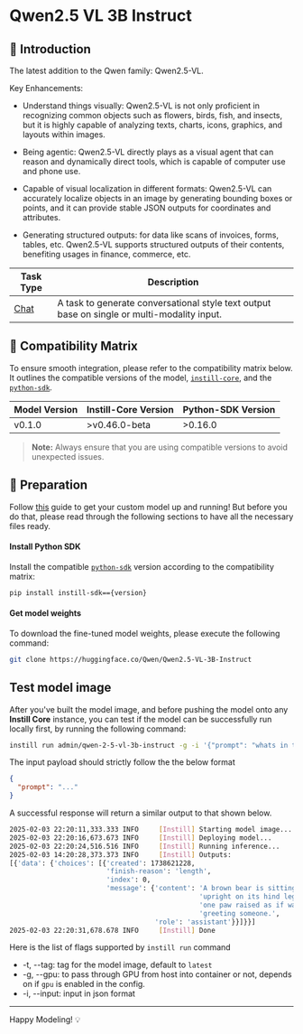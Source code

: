 # Qwen2.5 VL 3B Instruct

## 📖 Introduction

The latest addition to the Qwen family: Qwen2.5-VL.

Key Enhancements:
- Understand things visually: Qwen2.5-VL is not only proficient in recognizing common objects such as flowers, birds, fish, and insects, but it is highly capable of analyzing texts, charts, icons, graphics, and layouts within images.

- Being agentic: Qwen2.5-VL directly plays as a visual agent that can reason and dynamically direct tools, which is capable of computer use and phone use.

- Capable of visual localization in different formats: Qwen2.5-VL can accurately localize objects in an image by generating bounding boxes or points, and it can provide stable JSON outputs for coordinates and attributes.

- Generating structured outputs: for data like scans of invoices, forms, tables, etc. Qwen2.5-VL supports structured outputs of their contents, benefiting usages in finance, commerce, etc.

| Task Type                                                  | Description                                                                                 |
| ---------------------------------------------------------- | ------------------------------------------------------------------------------------------- |
| [Chat](https://www.instill-ai.dev/docs/model/ai-task#chat) | A task to generate conversational style text output base on single or multi-modality input. |

## 🔄 Compatibility Matrix

To ensure smooth integration, please refer to the compatibility matrix below. It outlines the compatible versions of the model, [`instill-core`](https://github.com/instill-ai/instill-core), and the [`python-sdk`](https://github.com/instill-ai/python-sdk).

| Model Version | Instill-Core Version | Python-SDK Version |
| ------------- | -------------------- | ------------------ |
| v0.1.0        | >v0.46.0-beta        | >0.16.0            |

> **Note:** Always ensure that you are using compatible versions to avoid unexpected issues.

## 🚀 Preparation

Follow [this](../README.md) guide to get your custom model up and running! But before you do that, please read through the following sections to have all the necessary files ready.

#### Install Python SDK

Install the compatible [`python-sdk`](https://github.com/instill-ai/python-sdk) version according to the compatibility matrix:

```bash
pip install instill-sdk=={version}
```

#### Get model weights

To download the fine-tuned model weights, please execute the following command:

```bash
git clone https://huggingface.co/Qwen/Qwen2.5-VL-3B-Instruct
```

## Test model image

After you've built the model image, and before pushing the model onto any **Instill Core** instance, you can test if the model can be successfully run locally first, by running the following command:

```bash
instill run admin/qwen-2-5-vl-3b-instruct -g -i '{"prompt": "whats in the pic? describe in one sentence", "image-url": "https://artifacts.instill.tech/imgs/bear.jpg"}'
```

The input payload should strictly follow the the below format

```json
{
  "prompt": "..."
}
```

A successful response will return a similar output to that shown below.

```bash
2025-02-03 22:20:11,333.333 INFO     [Instill] Starting model image...
2025-02-03 22:20:16,673.673 INFO     [Instill] Deploying model...
2025-02-03 22:20:24,516.516 INFO     [Instill] Running inference...
2025-02-03 14:20:28,373.373 INFO     [Instill] Outputs:
[{'data': {'choices': [{'created': 1738621228,
                        'finish-reason': 'length',
                        'index': 0,
                        'message': {'content': 'A brown bear is sitting '
                                               'upright on its hind legs, with '
                                               'one paw raised as if waving or '
                                               'greeting someone.',
                                    'role': 'assistant'}}]}}]
2025-02-03 22:20:31,678.678 INFO     [Instill] Done
```

Here is the list of flags supported by `instill run` command

- -t, --tag: tag for the model image, default to `latest`
- -g, --gpu: to pass through GPU from host into container or not, depends on if `gpu` is enabled in the config.
- -i, --input: input in json format

---

Happy Modeling! 💡
